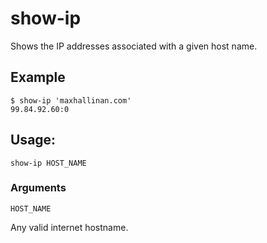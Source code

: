 # show-ip

Shows the IP addresses associated with a given host name.

## Example

```
$ show-ip 'maxhallinan.com'
99.84.92.60:0
```

## Usage:

```
show-ip HOST_NAME
```

### Arguments

`HOST_NAME`

Any valid internet hostname.

